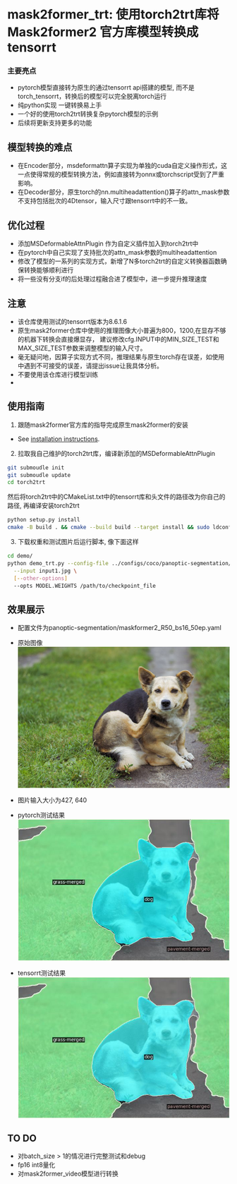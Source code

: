 # mask2former_trt: 使用torch2trt库将Mask2former2 官方库模型转换成tensorrt

### 主要亮点
* pytorch模型直接转为原生的通过tensorrt api搭建的模型, 而不是torch_tensorrt，转换后的模型可以完全脱离torch运行
* 纯python实现 一键转换易上手
* 一个好的使用torch2trt转换复杂pytorch模型的示例
* 后续将更新支持更多的功能

## 模型转换的难点
* 在Encoder部分，msdeformattn算子实现为单独的cuda自定义操作形式，这一点使得常规的模型转换方法，例如直接转为onnx或torchscript受到了严重影响。
* 在Decoder部分，原生torch的nn.multiheadattention()算子的attn_mask参数不支持包括批次的4Dtensor，输入尺寸跟tensorrt中的不一致。

## 优化过程
* 添加MSDeformableAttnPlugin 作为自定义插件加入到torch2trt中
* 在pytorch中自己实现了支持批次的attn_mask参数的multiheadattention
* 修改了模型的一系列的实现方式，新增了N多torch2trt的自定义转换器函数确保转换能够顺利进行
* 将一些没有分支if的后处理过程融合进了模型中，进一步提升推理速度

## 注意
* 该仓库使用测试的tensorrt版本为8.6.1.6
* 原生mask2former仓库中使用的推理图像大小普遍为800，1200,在显存不够的机器下转换会直接爆显存， 建议修改cfg.INPUT中的MIN_SIZE_TEST和MAX_SIZE_TEST参数来调整模型的输入尺寸。
* 毫无疑问地，因算子实现方式不同，推理结果与原生torch存在误差，如使用中遇到不可接受的误差，请提出issue让我具体分析。
* 不要使用该仓库进行模型训练
* 
## 使用指南
1. 跟随mask2former官方库的指导完成原生mask2former的安装
*  See [installation instructions](INSTALL.md).
2. 拉取我自己维护的torch2trt库，编译新添加的MSDeformableAttnPlugin
```bash
git submoudle init
git submoudle update
cd torch2trt
```
然后将torch2trt中的CMakeList.txt中的tensorrt库和头文件的路径改为你自己的路径, 再编译安装torch2trt

```bash
python setup.py install
cmake -B build . && cmake --build build --target install && sudo ldconfig
```
3. 下载权重和测试图片后运行脚本, 像下面这样
```bash
cd demo/
python demo_trt.py --config-file ../configs/coco/panoptic-segmentation/maskformer2_R50_bs16_50ep.yaml \
  --input input1.jpg \
  [--other-options]
  --opts MODEL.WEIGHTS /path/to/checkpoint_file
```
## 效果展示
*  配置文件为panoptic-segmentation/maskformer2_R50_bs16_50ep.yaml 

*  原始图像
![示例图片](test/test_dog.jpg)
* 图片输入大小为427, 640
*  pytorch测试结果
![示例图片](test/test_dog_result.jpg)
* tensorrt测试结果
![示例图片](test/test_dog_trt_result.jpg)

## TO DO
* 对batch_size > 1的情况进行完整测试和debug
* fp16 int8量化
* 对mask2former_video模型进行转换